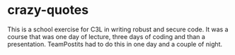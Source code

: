 # crazy-quotes
This is a school exercise for C3L in writing robust and secure code. It was a course that was one day of lecture, three days of coding and than a presentation. TeamPostits had to do this in one day and a couple of night. 
